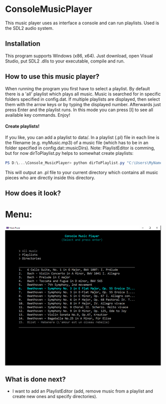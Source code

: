 # ConsoleMusicPlayer

This music player uses as interface a console and can run playlists. Used is the SDL2 audio system.

## Installation
This program supports Windows (x86, x64). Just download, open Visual Studio, put SDL2 .dlls to your executable, compile and run. 

## How to use this music player?
When running the program you first have to select a playlist. By default there is a 'all' playlist which plays all music. Music is searched for in specific folders specified in config.dat. If multiple playlists are displayed, then select them with the arrow keys or by typing the displayed number. Afterwards just press Enter and the playlist runs. In this mode you can press [I] to see all available key commands. Enjoy!
#### Create playlists!
If you like, you can add a playlist to data/. In a playlist (.pl) file in each line is the filename (e.g. myMusic.mp3) of a music file (which has to be in an folder specified in config.dat::musicDirs). Note: PlaylistEditor is comming, but for now dirToPlaylist.py helps to somewhat create playlists:

```powershell
PS D:\...\Console_MusicPlayer> python dirToPlaylist.py "C:\Users\MyName\Musik"
```

This will output an <dir-name>.pl file to your current directory which contains all music pieces who are directly inside this directory. 

## How does it look?
# Menu:
<img src="preview-imgs/consoleMusicPlayerMenuAquaDesign.PNG" alt="consoleMusicPlayerMenuAquaDesign"/>

## What is done next?
- I want to add an PlaylistEditor (add, remove music from a playlist and create new ones and specify directories).
